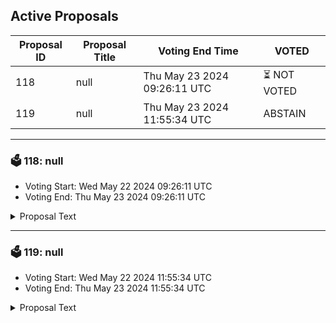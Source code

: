 ## Active Proposals

| Proposal ID | Proposal Title | Voting End Time | VOTED |
|-------------|----------------|-----------------|-------|
| 118 | null | Thu May 23 2024 09:26:11 UTC | ⏳ NOT VOTED |
| 119 | null | Thu May 23 2024 11:55:34 UTC | ABSTAIN |

---

### 🗳 118: null
- Voting Start: Wed May 22 2024 09:26:11 UTC
- Voting End: Thu May 23 2024 09:26:11 UTC

<details>
<summary>Proposal Text</summary>
 
null
</details>

---

### 🗳 119: null
- Voting Start: Wed May 22 2024 11:55:34 UTC
- Voting End: Thu May 23 2024 11:55:34 UTC

<details>
<summary>Proposal Text</summary>
 
null
</details>
